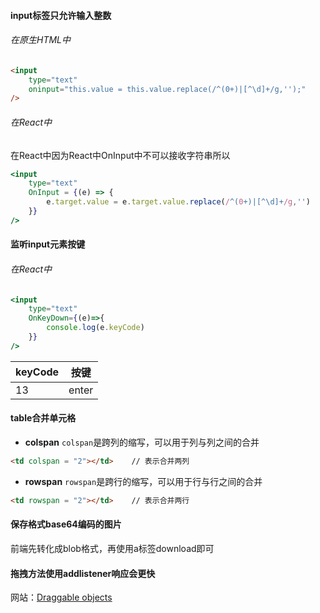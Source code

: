 #### input标签只允许输入整数

###### 在原生HTML中
```html
<input 
	type="text" 
	oninput="this.value = this.value.replace(/^(0+)|[^\d]+/g,'');" 
/>
```

###### 在React中

在React中因为React中OnInput中不可以接收字符串所以
```jsx
<input
	type="text"
	OnInput = {(e) => {
		e.target.value = e.target.value.replace(/^(0+)|[^\d]+/g,'')
	}}
/>
```

#### 监听input元素按键

###### 在React中

```jsx
<input
	type="text"
	OnKeyDown={(e)=>{
		console.log(e.keyCode)
	}}
/>
```

| keyCode | 按键    |
| ------- | ----- |
| 13      | enter |

#### table合并单元格

*   **colspan**
    `colspan`是跨列的缩写，可以用于列与列之间的合并

```html
<td colspan = "2"></td>    // 表示合并两列
```

*   **rowspan**
    `rowspan`是跨行的缩写，可以用于行与行之间的合并

```html
<td rowspan = "2"></td>    // 表示合并两行
```

#### 保存格式base64编码的图片

前端先转化成blob格式，再使用a标签download即可

#### 拖拽方法使用addlistener响应会更快

网站：[Draggable objects](https://www.redblobgames.com/making-of/draggable/)

